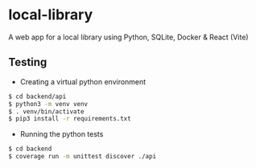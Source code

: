 # local-library
A web app for a local library using Python, SQLite, Docker & React (Vite)


## Testing

- Creating a virtual python environment
```bash
$ cd backend/api
$ python3 -m venv venv
$ . venv/bin/activate
$ pip3 install -r requirements.txt
```

- Running the python tests
```bash
$ cd backend
$ coverage run -m unittest discover ./api
```